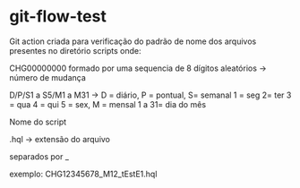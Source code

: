 # git-flow-test

Git action criada para verificação do padrão de nome dos arquivos presentes no diretório scripts onde:

CHG00000000 formado por uma sequencia de 8 dígitos aleatórios -> número de mudança

D/P/S1 a S5/M1 a M31 -> D = diário, P = pontual, S= semanal 1 = seg 2= ter 3 = qua 4 = qui 5 = sex, M = mensal 1 a 31= dia do mês 

Nome do script

.hql -> extensão do arquivo

separados por _

exemplo: CHG12345678_M12_tEstE1.hql
